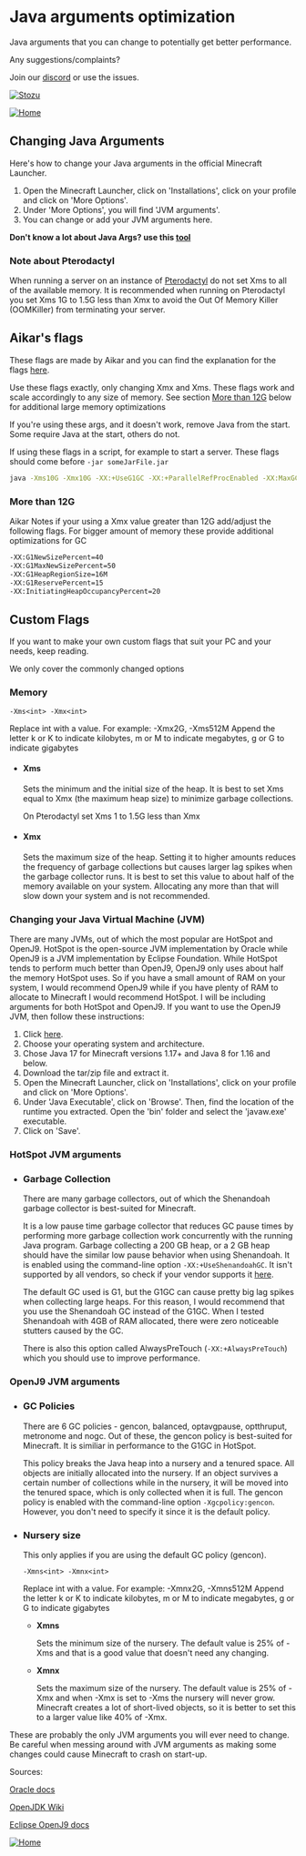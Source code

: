 # Java arguments optimization

Java arguments that you can change to potentially get better performance.

Any suggestions/complaints?

Join our [discord](https://discord.gg/stozu) or use the issues.

[![Stozu](https://i.imgur.com/P1m0hoi.png)](https://stozu.net/)

[![Home](https://i.imgur.com/YkANRM3.png)](/README.md)

## Changing Java Arguments

Here's how to change your Java arguments in the official Minecraft Launcher.

1. Open the Minecraft Launcher, click on 'Installations', click on your profile and click on 'More Options'.
2. Under 'More Options', you will find 'JVM arguments'.
3. You can change or add your JVM arguments here.

**Don't know a lot about Java Args? use this [tool](https://simplymc.art/flags/)**

### Note about Pterodactyl

When running a server on an instance of [Pterodactyl](https://pterodactyl.io) do not set Xms to all of the available memory.
It is recommended when running on Pterodactyl you set Xms 1G to 1.5G less than Xmx to avoid the Out Of Memory Killer (OOMKiller) from terminating your server.

## Aikar's flags

These flags are made by Aikar and you can find the explanation for the flags [here](https://aikar.co/2018/07/02/tuning-the-jvm-g1gc-garbage-collector-flags-for-minecraft/).

Use these flags exactly, only changing Xmx and Xms. These flags work and scale accordingly to any size of memory. See section [More than 12G](#more-than-12g) below for additional large memory optimizations

If you're using these args, and it doesn't work, remove Java from the start. Some require Java at the start, others do not.

If using these flags in a script, for example to start a server. These flags should come before
`-jar someJarFile.jar`

```sh
java -Xms10G -Xmx10G -XX:+UseG1GC -XX:+ParallelRefProcEnabled -XX:MaxGCPauseMillis=200 -XX:+UnlockExperimentalVMOptions -XX:+DisableExplicitGC -XX:+AlwaysPreTouch -XX:G1NewSizePercent=30 -XX:G1MaxNewSizePercent=40 -XX:G1HeapRegionSize=8M -XX:G1ReservePercent=20 -XX:G1HeapWastePercent=5 -XX:G1MixedGCCountTarget=4 -XX:InitiatingHeapOccupancyPercent=15 -XX:G1MixedGCLiveThresholdPercent=90 -XX:G1RSetUpdatingPauseTimePercent=5 -XX:SurvivorRatio=32 -XX:+PerfDisableSharedMem -XX:MaxTenuringThreshold=1 -Dusing.aikars.flags=https://mcflags.emc.gs -Daikars.new.flags=true
```

### More than 12G

Aikar Notes if your using a Xmx value greater than 12G add/adjust the following flags. For bigger amount of memory these provide additional optimizations for GC

```sh
-XX:G1NewSizePercent=40
-XX:G1MaxNewSizePercent=50
-XX:G1HeapRegionSize=16M
-XX:G1ReservePercent=15
-XX:InitiatingHeapOccupancyPercent=20
```

## Custom Flags

If you want to make your own custom flags that suit your PC and your needs, keep reading.

We only cover the commonly changed options

### Memory

``` -Xms<int> -Xmx<int> ```

Replace int with a value. For example: -Xmx2G, -Xms512M
Append the letter k or K to indicate kilobytes, m or M to indicate megabytes, g or G to indicate gigabytes

- #### Xms

    Sets the minimum and the initial size of the heap. It is best to set Xms equal to Xmx (the maximum heap size) to minimize garbage collections.

    On Pterodactyl set Xms 1 to 1.5G less than Xmx

- #### Xmx

    Sets the maximum size of the heap. Setting it to higher amounts reduces the frequency of garbage collections but causes larger lag spikes when the garbage collector runs. It is best to set this value to about half of the memory available on your system. Allocating any more than that will slow down your system and is not recommended.

### Changing your Java Virtual Machine (JVM)

There are many JVMs, out of which the most popular are HotSpot and OpenJ9. HotSpot is the open-source JVM implementation by Oracle while OpenJ9 is a JVM implementation by Eclipse Foundation. While HotSpot tends to perform much better than OpenJ9, OpenJ9 only uses about half the memory HotSpot uses. So if you have a small amount of RAM on your system, I would recommend OpenJ9 while if you have plenty of RAM to allocate to Minecraft I would recommend HotSpot. I will be including arguments for both HotSpot and OpenJ9. If you want to use the OpenJ9 JVM, then follow these instructions:

1. Click [here](https://developer.ibm.com/languages/java/semeru-runtimes/downloads).
2. Choose your operating system and architecture.
3. Chose Java 17 for Minecraft versions 1.17+ and Java 8 for 1.16 and below.
4. Download the tar/zip file and extract it.
5. Open the Minecraft Launcher, click on 'Installations', click on your profile and click on 'More Options'.
6. Under 'Java Executable', click on 'Browse'. Then, find the location of the runtime you extracted. Open the 'bin' folder and select the 'javaw.exe' executable.
7. Click on 'Save'.

### HotSpot JVM arguments

- ### Garbage Collection

    There are many garbage collectors, out of which the Shenandoah garbage collector is best-suited for Minecraft.

    It is a low pause time garbage collector that reduces GC pause times by performing more garbage collection work concurrently with the running Java program. Garbage collecting a 200 GB heap, or a 2 GB heap should have the similar low pause behavior when using Shenandoah.
    It is enabled using the command-line option ```-XX:+UseShenandoahGC```. It isn't supported by all vendors, so check if your vendor supports it [here](https://wiki.openjdk.java.net/display/shenandoah/Main).

    The default GC used is G1, but the G1GC can cause pretty big lag spikes when collecting large heaps. For this reason, I would recommend that you use the Shenandoah GC instead of the G1GC. When I tested Shenandoah with 4GB of RAM allocated, there were zero noticeable stutters caused by the GC.

    There is also this option called AlwaysPreTouch (```-XX:+AlwaysPreTouch```) which you should use to improve performance.

### OpenJ9 JVM arguments

- ### GC Policies

    There are 6 GC policies - gencon, balanced, optavgpause, optthruput, metronome and nogc. Out of these, the gencon policy is best-suited for Minecraft. It is similiar in performance to the G1GC in HotSpot.

    This policy breaks the Java heap into a nursery and a tenured space. All objects are initially allocated into the nursery. If an object survives a certain number of collections while in the nursery, it will be moved into the tenured space, which is only collected when it is full.
    The gencon policy is enabled with the command-line option ```-Xgcpolicy:gencon```. However, you don't need to specify it since it is the default policy.

- ### Nursery size

    This only applies if you are using the default GC policy (gencon).

    ``` -Xmns<int> -Xmnx<int> ```

    Replace int with a value. For example: -Xmnx2G, -Xmns512M
    Append the letter k or K to indicate kilobytes, m or M to indicate megabytes, g or G to indicate gigabytes

  - **Xmns**

    Sets the minimum size of the nursery. The default value is 25% of -Xms and that is a good value that doesn't need any changing.

  - **Xmnx**

    Sets the maximum size of the nursery. The default value is 25% of -Xmx and when -Xmx is set to -Xms the nursery will never grow. Minecraft creates a lot of short-lived objects, so it is better to set this to a larger value like 40% of -Xmx.

These are probably the only JVM arguments you will ever need to change. Be careful when messing around with JVM arguments as making some changes could cause Minecraft to crash on start-up.

Sources:

[Oracle docs](https://docs.oracle.com/en/)

[OpenJDK Wiki](https://wiki.openjdk.java.net/)

[Eclipse OpenJ9 docs](https://www.eclipse.org/openj9/docs/)

[![Home](https://i.imgur.com/YkANRM3.png)](/README.md)
